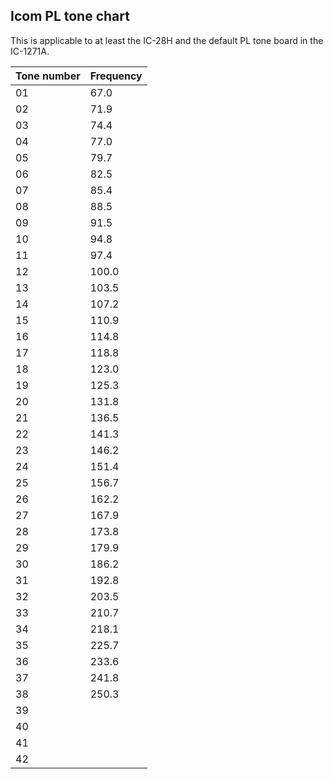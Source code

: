 Icom PL tone chart
------------------

This is applicable to at least the IC-28H and the default PL tone
board in the IC-1271A.


| Tone number | Frequency |
| --- | --- |
| 01 | 67.0 |
| 02 | 71.9 |
| 03 | 74.4 |
| 04 | 77.0 |
| 05 | 79.7 |
| 06 | 82.5 |
| 07 | 85.4 |
| 08 | 88.5 |
| 09 | 91.5 |
| 10 | 94.8 |
| 11 | 97.4 |
| 12 | 100.0 |
| 13 | 103.5 |
| 14 | 107.2 |
| 15 | 110.9 |
| 16 | 114.8 |
| 17 | 118.8 |
| 18 | 123.0 |
| 19 | 125.3 |
| 20 | 131.8 |
| 21 | 136.5 |
| 22 | 141.3 |
| 23 | 146.2 |
| 24 | 151.4 |
| 25 | 156.7 |
| 26 | 162.2 |
| 27 | 167.9 |
| 28 | 173.8 |
| 29 | 179.9 |
| 30 | 186.2 |
| 31 | 192.8 |
| 32 | 203.5 |
| 33 | 210.7 |
| 34 | 218.1 |
| 35 | 225.7 |
| 36 | 233.6 |
| 37 | 241.8 |
| 38 | 250.3 |
| 39 |  |
| 40 |  |
| 41 |  |
| 42 |  |
